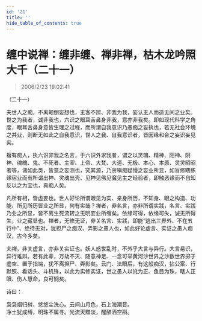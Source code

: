 ```yaml
---
id: '21'
title: ''
hide_table_of_contents: true
---
```


# 缠中说禅：缠非缠、禅非禅，枯木龙吟照大千（二十一）

> 2006/2/23 19:02:41

（二十一）

夫世人之痴，不离颠倒妄想也，主客不辨、非我为我，妄认主人而造无间之业矣。世之为我者，诚非我也，六识之眼耳舌鼻身非我，意亦非我矣。即如现代科学之角度，眼耳舌鼻身意皆生理之过程，而所谓自我意识乃愚痴之妄执也，若无社会环境之共业，则断无如此之自我意识，世人之我、自我意识者，皆因缘和合之妄识妄见矣。

複有痴人，执六识非我之名言，于六识外求我者，谓之以灵魂、精神、阳神、阴神、魂魄、鬼、不死者、主宰、上帝、大梵、大道、无极、本心、本原、灵灵昭昭者等，诸如此类，皆意之妄测也，究其源，乃贪嗔痴疑慢之妄业所显，如盲修瞎练缘宿业而有所谓出神、灵魂出壳、见神见佛见魔见主之经验者，即触恶缘而不自知反以之为宝也，真痴人矣。

凡所有相，皆虚妄也。世人好论所谓眼见为实、亲身所历，不知身、眼之构造、功能、所见所历皆业之所显，何有实哉？禅者，非名言，亦非所谓实践，名言、实践乃业之所显，皆不离生死流转之无明妄业所缠矣。依缘可得，依缘可失，诚无所得失，业之藏显也。禅者，无修无证，非关名言、实践，即能“逃出三界外、不在五行中”、绝待无对，犹担尸之痴汉、弄影之愚人也，如此好论虚言、实证之愚人痴汉，古今多矣。

夫禅，非关虚言，亦非关实证也。妖人惑世乱时，不外乎大言与异行。大言易识，异行难辩。若有此辈，万劫不灭、随意神足、一念可举黄河沙世界之沙数世界掷于虚空、置于指端，犹不离担尸、弄影矣。云门、法眼后，有这般痴汉，拈公案、行默照、看话头、斗机锋，以此为实修实证，世之愚人以讹为正、鱼目为珠，瞎人正眼、伤人慧命，良可悯矣。

诗曰：
 
袅袅烟归树，悠悠尘洗心。云间山月色，石上海潮音。<br/>
净土犹成缚，明珠不属寻。光流天黯淡，醒醉酒空斟。